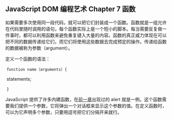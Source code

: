 ## JavaScript DOM 编程艺术 Chapter 7 函数

如果需要多次使用同一段代码，就可以把它们封装成一个函数。函数就是一组允许在代码里随时调用的语句，每个函数实际上是一个短小的脚本。每当需要反复做一件事时，都可以利用函数来避免重复键入大量的内容。函数的真正威力体现在可以把不同的数据传递给它们，而它们将使用这些数据去完成预定的操作。传递给函数的数据被称为参数（argument）。

定义一个函数的语法：

​                    `function name（arguments）{`

​                        statements;

​                   `}`               

JavaScript 提供了许多内建函数，在[前一章](JavaScriptDomNotes/Chapter6.md)出现过的 alert 就是一例。这个函数需要我们提供一个参数，它将弹出一个对话框来显示这个参数的值。在定义函数时，可以为它声明多个参数，只要用逗号把它们分隔开来就行。                 